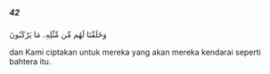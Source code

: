 ##### 42

<span class="ayah">وَخَلَقْنَا لَهُم مِّن مِّثْلِهِۦ مَا يَرْكَبُونَ</span>

<span class="ayah_translation">dan Kami ciptakan untuk mereka yang akan mereka kendarai seperti bahtera itu.</span>
